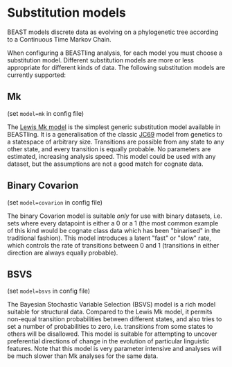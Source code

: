 # Substitution models

BEAST models discrete data as evolving on a phylogenetic tree according to a Continuous Time Markov Chain.

When configuring a BEASTling analysis, for each model you must choose a substitution model.  Different substitution models are more or less appropriate for different kinds of data.  The following substitution models are currently supported:

## Mk

(set `model=mk` in config file)

The [Lewis Mk model](http://sysbio.oxfordjournals.org/content/50/6/913.abstract) is the simplest generic substitution model available in BEASTling.  It is a generalisation of the classic [JC69](https://en.wikipedia.org/wiki/Models_of_DNA_evolution#JC69_model_.28Jukes_and_Cantor.2C_1969.29.5B1.5D) model from genetics to a statespace of arbitrary size.  Transitions are possible from any state to any other state, and every transition is equally probable.  No parameters are estimated, increasing analysis speed.  This model could be used with any dataset, but the assumptions are not a good match for cognate data.

## Binary Covarion

(set `model=covarion` in config file)

The binary Covarion model is suitable *only* for use with binary datasets, i.e. sets where every datapoint is either a 0 or a 1 (the most common example of this kind would be cognate class data which has been "binarised" in the traditional fashion).  This model introduces a latent "fast" or "slow" rate, which controls the rate of transitions between 0 and 1 (transitions in either direction are always equally probable).

## BSVS

(set `model=bsvs` in config file)

The Bayesian Stochastic Variable Selection (BSVS) model is a rich model suitable for structural data.  Compared to the Lewis Mk model, it permits non-equal transition probabilities between different states, and also tries to set a number of probabilities to zero, i.e. transitions from some states to others will be disallowed.  This model is suitable for attempting to uncover preferential directions of change in the evolution of particular linguistic features.  Note that this model is very parameter intensive and analyses will be much slower than Mk analyses for the same data.

